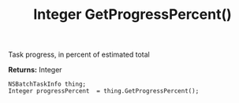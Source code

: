 ﻿---
uid: crmscript_ref_NSBatchTaskInfo_GetProgressPercent
title: Integer GetProgressPercent()
intellisense: NSBatchTaskInfo.GetProgressPercent
keywords: NSBatchTaskInfo, GetProgressPercent
so.topic: reference
---

Task progress, in percent of estimated total

**Returns:** Integer


```crmscript
NSBatchTaskInfo thing;
Integer progressPercent  = thing.GetProgressPercent();
```


